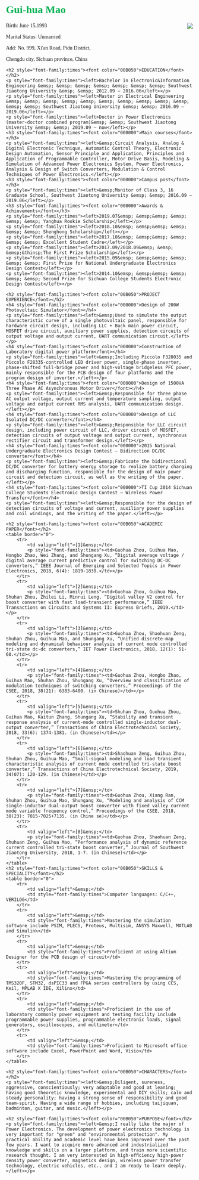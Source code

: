 <html>
<head>
	<style>
		<p>{
		font-size:30px;
		color:green;
		line-height:1.5em;
		}
		body {margin:100px;padding:100px;}
	</style>
</head>
<body>
	<h1 style="font-family:times"><font color="00B050">Gui-hua Mao</font></h1>
	<p style="font-family:times"><img src = "file://C:/Users/Guihu/Pictures/MGH.gif" align = "right">Birth: June 15,1993</p>
	<p style="font-family:times">Marital Status: Unmarried</p>
	<p style="font-family:times">Add: No. 999, Xi'an Road, Pidu District,</p>
	<p style="font-family:times">Chengdu city, Sichuan province, China</p>
	
	<h2 style="font-family:times"><font color="00B050">EDUCATION</font></h2>
	<p style="font-family:times"><left>Bachelor in Electronic&Information Engineering &emsp; &emsp; &emsp; &emsp; &emsp; &emsp; &ensp; Southwest Jiaotong University &emsp; &emsp; 2012.09 – 2016.06</left></p>
	<p style="font-family:times"><left>Master in Electrical Engineering &emsp; &emsp; &emsp; &emsp; &emsp; &emsp; &emsp; &emsp; &emsp; &emsp; &emsp; &emsp; Southwest Jiaotong University &emsp; &emsp; 2016.09 – 2019.06</left></p>
	<p style="font-family:times"><left>Doctor in Power Electronics (master-doctor combined program)&emsp; &emsp; Southwest Jiaotong University &emsp; &emsp; 2019.09 – now</left></p>
	<h3 style="font-family:times"><font color="000000">Main courses</font></h3>
	<p style="font-family:times"><left>&emsp;Circuit Analysis, Analog & Digital Electronic Technique, Automatic Control Theory, Electronic Design Automation, Sensor Principle and Application, Principles and Application of Programmable Controller, Motor Drive Basis, Modeling & Simulation of Advanced Power Electronics System, Power Electronics, Analysis & Design of Switch Converters, Modulation & Control Techniques of Power Electronics.</left></p>
	<h3 style="font-family:times"><font color="000000">Campus post</font></h3>
	<p style="font-family:times"><left>&emsp;Monitor of Class 3, 16 Graduate School, Southwest Jiaotong University &emsp; &emsp; 2016.09 – 2019.06</left></p>
	<h3 style="font-family:times"><font color="000000">Awards & Achievements</font></h3>
	<p style="font-family:times"><left>2019.07&emsp; &emsp;&emsp; &emsp; &emsp; &emsp; Yanghua Rookie Scholarship</left></p>
	<p style="font-family:times"><left>2018.10&emsp; &emsp;&emsp; &emsp; &emsp; &emsp; Shenghong Scholarship</left></p>
	<p style="font-family:times"><left>2017.10&emsp; &emsp;&emsp; &emsp; &emsp; &emsp; Excellent Student Cadre</left></p>
	<p style="font-family:times"><left>2017.09/2018.09&emsp; &emsp; &emsp;&thinsp;The First Prize Scholarship</left></p>
	<p style="font-family:times"><left>2015.09&emsp; &emsp;&emsp; &emsp; &emsp; &emsp; First Prize for National Undergraduate Electronics Design Contest</left></p>
	<p style="font-family:times"><left>2014.10&emsp; &emsp;&emsp; &emsp; &emsp; &emsp; Second Prize for Sichuan College Students Electronic Design Contest</left></p>
	
	<h2 style="font-family:times"><font color="00B050">PROJECT EXPERIENCE</font></h2>
	<h4 style="font-family:times"><font color="000000">Design of 200W Photovoltaic Simulator</font></h4>
	<p style="font-family:times"><left>&emsp;Used to simulate the output characteristic curve of a single photovoltaic panel, responsible for hardware circuit design, including LLC + Buck main power circuit, MOSFET drive circuit, auxiliary power supplies, detection circuits of output voltage and output current, UART communication circuit.</left></p>
	<h4 style="font-family:times"><font color="000000">Construction of Laboratory digital power platform</font></h4>
	<p style="font-family:times"><left>&emsp;Including Piccolo F328035 and Piccolo F28335-controlled LED driver power, single-phase inverter, phase-shifted full-bridge power and high-voltage bridgeless PFC power, mainly responsible for the PCB design of four platforms and the program design of inverter.</left></p>
	<h4 style="font-family:times"><font color="000000">Design of 1500VA Three Phase AC Asynchronous Motor Driver</font></h4>
	<p style="font-family:times"><left>&emsp;Responsible for three phase AC output voltage, output current and temperature sampling, output voltage and output current RMS analysis, UART communication design.</left></p>
	<h4 style="font-family:times"><font color="000000">Design of LLC Isolated DC/DC converter</font></h4>
	<p style="font-family:times"><left>&emsp;Responsible for LLC circuit design, including power circuit of LLC, driver circuit of MOSFET, detection circuits of output voltage and output current, synchronous rectifier circuit and transformer design.</left></p>
	<h4 style="font-family:times"><font color="000000">2015 National Undergraduate Electronics Design Contest – Bidirection DC/DC converter</font></h4>
	<p style="font-family:times"><left>&emsp;Fabricate the bidirectional DC/DC converter for battery energy storage to realize battery charging and discharging function, responsible for the design of main power circuit and detection circuit, as well as the writing of the paper.</left></p>
	<h4 style="font-family:times"><font color="000000">TI Cup 2014 Sichuan College Students Electronic Design Contest – Wireless Power Transfer</font></h4>
	<p style="font-family:times"><left>&emsp;Responsible for the design of detection circuits of voltage and current, auxiliary power supplies and coil windings, and the writing of the paper.</left></p>

	<h2 style="font-family:times"><font color="00B050">ACADEMIC PAPER</font></h2>
	<table border="0">
		<tr>
			<td valign="left">[1]&ensp;</td>
			<p style="font-family:times"><td>Guohua Zhou, Guihua Mao, Hongbo Zhao, Wei Zhang, and Shungang Xu, “Digital average voltage / digital average current predictive control for switching DC-DC converters,” IEEE Journal of Emerging and Selected Topics in Power Electronics, 2018, 6(4): 1819-1830.</td></p>
		</tr>
		<tr>
			<td valign="left">[2]&ensp;</td>
			<p style="font-family:times"><td>Guohua Zhou, Guihua Mao, Shuhan Zhou, Zhilei Li, Minrui Leng, “Digital valley V2 control for boost converter with fast load-transient performance,” IEEE Transactions on Circuits and Systems II: Express Briefs, 2019.</td></p>
		</tr>
		<tr>
			<td valign="left">[3]&ensp;</td>
			<p style="font-family:times"><td>Guohua Zhou, Shaohuan Zeng, Shuhan Zhou, Guihua Mao, and Shungang Xu, “Unified discrete-map modeling and dynamical behaviour analysis of current mode controlled tri-state dc-dc converters,” IET Power Electronics, 2018, 12(1): 51-60.</td></p>
		</tr>
		<tr>
			<td valign="left">[4]&ensp;</td>
			<p style="font-family:times"><td>Guohua Zhou, Hongbo Zhao, Guihua Mao, Shuhan Zhou, Shungang Xu, “Overview and classification of modulation techniques of switching converters,” Proceedings of the CSEE, 2018, 38(21): 6383-6400. (in Chinese)</td></p>
		</tr>
		<tr>
			<td valign="left">[5]&ensp;</td>
			<p style="font-family:times"><td>Shuhan Zhou, Guohua Zhou, Guihua Mao, Kaitun Zhang, Shungang Xu, “Stability and transient response analysis of current-mode controlled single-inductor dual-output converter,” Transactions of China Electrotechnical Society, 2018, 33(6): 1374-1381. (in Chinese)</td></p>
		</tr>
		<tr>
			<td valign="left">[6]&ensp;</td>
			<p style="font-family:times"><td>Shaohuan Zeng, Guihua Zhou, Shuhan Zhou, Guihua Mao, “Small-signal modeling and load transient characteristic analysis of current mode controlled tri-state boost converter,” Transactions of China Electrotechnical Society, 2019, 34(07): 120-129. (in Chinese)</td></p>
		</tr>
		<tr>
			<td valign="left">[7]&ensp;</td>
			<p style="font-family:times"><td>Guohua Zhou, Xiang Ran, Shuhan Zhou, Guihua Mao, Shungang Xu, “Modeling and analysis of CCM single-inductor dual-output boost converter with fixed valley current mode variable frequency control,” Proceedings of the CSEE, 2018, 38(23): 7015-7025+7135. (in Chine se)</td></p>
		</tr>
		<tr>
			<td valign="left">[8]&ensp;</td>
			<p style="font-family:times"><td>Guohua Zhou, Shaohuan Zeng, Shuhuan Zeng, Guihua Mao, “Performance analysis of dynamic reference current controlled tri-state boost converter,” Journal of Southwest Jiaotong University, 2018, 1-7. (in Chinese)</td></p>
		</tr>
	</table>
	<h2 style="font-family:times"><font color="00B050">SKILLS & SPECIALITY</font></h2>	
	<table border="0">
		<tr>
			<td valign="left">&emsp;</td>
			<td style="font-family:times">Computer languages: C/C++, VERILOG</td>
		</tr>
		<tr>
			<td valign="left">&emsp;</td>
			<td style="font-family:times">Mastering the simulation software include PSIM, PLECS, Proteus, Multisim, ANSYS Maxwell, MATLAB and Simulink</td>
		</tr>
		<tr>
			<td valign="left">&emsp;</td>
			<td style="font-family:times">Proficient at using Altium Designer for the PCB design of circuit</td>
		</tr>
		<tr>
			<td valign="left">&emsp;</td>
			<td style="font-family:times">Mastering the programming of TMS320F, STM32, dsPIC33 and FPGA series controllers by using CCS, Keil, MPLAB X IDE, Xilinx</td>
		</tr>
		<tr>
			<td valign="left">&emsp;</td>
			<td style="font-family:times">Proficient in the use of laboratory commonly power equipment and testing facility include programmable power supplies, programmable electronic loads, signal generators, oscilloscopes, and multimeter</td>
		</tr>
		<tr>
			<td valign="left">&emsp;</td>
			<td style="font-family:times">Proficient to Microsoft office software include Excel, PowerPoint and Word, Visio</td>
		</tr>
	</table>	
	
	<h2 style="font-family:times"><font color="00B050">CHARACTERS</font></h2>
	<p style="font-family:times"><left>&emsp;Diligent, sureness, aggressive, conscientiously; very adaptable and good at leaning; having good theoretic knowledge, experimental and DIY skills; calm and steady personality; having a strong sense of responsibility and good team-spirit. Having a wide range of hobbies, including taijiquan, badminton, guitar, and music.</left></p>
	
	<h2 style="font-family:times"><font color="00B050">PURPOSE</font></h2>
	<p style="font-family:times"><left>&emsp;I really like the major of Power Electronics. The development of power electronics technology is very important for "green" and "environmental protection". My practical ability and academic level have been improved over the past few years. I want to acquire more advanced and industrialized knowledge and skills on a larger platform, and train more scientific research thought. I am very interested in high-efﬁciency high-power density power converter, magnetics design, wireless power transfer technology, electric vehicles, etc., and I am ready to learn deeply.</left></p>
</body>
</html>	
